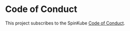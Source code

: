 # Code of Conduct

This project subscribes to the SpinKube [Code of Conduct](https://github.com/spinkube/governance/blob/main/CODE_OF_CONDUCT.md).
